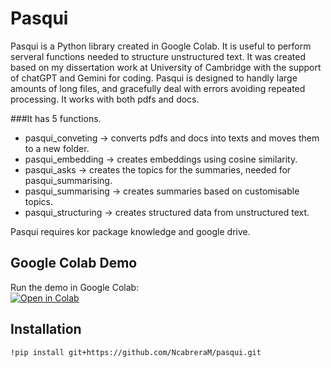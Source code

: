 
# Pasqui

Pasqui is a Python library created in Google Colab. It is useful to perform serveral functions needed to structure unstructured text. It was created based on my dissertation work at University of Cambridge with the support of chatGPT and Gemini for coding.
Pasqui is designed to handly large amounts of long files, and gracefully deal with errors avoiding repeated processing. It works with both pdfs and docs.

###It has 5 functions.
* pasqui_conveting -> converts pdfs and docs into texts and moves them to a new folder.
* pasqui_embedding -> creates embeddings using cosine similarity.
* pasqui_asks -> creates the topics for the summaries, needed for pasqui_summarising.
* pasqui_summarising -> creates summaries based on customisable topics.
* pasqui_structuring -> creates structured data from unstructured text.

Pasqui requires kor package knowledge and google drive.

## Google Colab Demo  
Run the demo in Google Colab:  
[![Open in Colab](https://colab.research.google.com/assets/colab-badge.svg)](https://colab.research.google.com/drive/1BOhuEhxFr-JIVJDLd45YwHBW7HhYWmxg?usp=sharing)

## Installation
```bash
!pip install git+https://github.com/NcabreraM/pasqui.git
